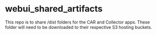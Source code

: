 # webui_shared_artifacts
This repo is to share /dist folders for the CAR and Collector apps. These folder will need to be downloaded to their respective S3 hosting buckets.
